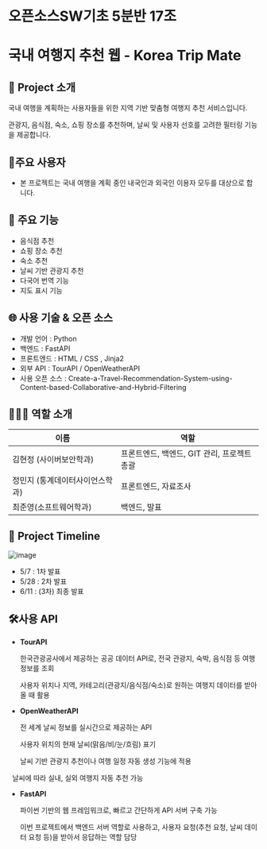 # 오픈소스SW기초 5분반 17조

# 국내 여행지 추천 웹 - Korea Trip Mate

## **📝 Project 소개**

국내 여행을 계획하는 사용자들을 위한 지역 기반 맞춤형 여행지 추천 서비스입니다.

관광지, 음식점, 숙소, 쇼핑 장소를 추천하며, 날씨 및 사용자 선호를 고려한 필터링 기능을 제공합니다.

## 👤주요 사용자

- 본 프로젝트는 국내 여행을 계획 중인 내국인과 외국인 이용자 모두를 대상으로 합니다.

## 📌 주요 기능

- 음식점 추천
- 쇼핑 장소 추천
- 숙소 추천
- 날씨 기반 관광지 추천
- 다국어 번역 기능
- 지도 표시 기능 

## 🌐 사용 기술 & 오픈 소스

- 개발 언어 : Python
- 백엔드 : FastAPI
- 프론트엔드 : HTML / CSS , Jinja2
- 외부 API : TourAPI / OpenWeatherAPI
- 사용 오픈 소스 : Create-a-Travel-Recommendation-System-using-Content-based-Collaborative-and-Hybrid-Filtering

## **💁🏻‍♀️ 역할 소개**

| 이름 | 역할 |
| --- | --- |
| 김현정 (사이버보안학과) | 프론트엔드, 백엔드, GIT 관리, 프로젝트 총괄 |
| 정민지 (통계데이터사이언스학과) | 프론트엔드, 자료조사 |
| 최준영(소프트웨어학과) | 백엔드, 발표 |

## **📆 Project Timeline**

![image](https://github.com/user-attachments/assets/b40dd753-2433-4775-be0a-8f6011bdb6cc)


- 5/7 : 1차 발표
- 5/28 : 2차 발표
- 6/11 : (3차) 최종 발표

## 🛠사용 API

- **TourAPI**

  한국관광공사에서 제공하는 공공 데이터 API로, 전국 관광지, 숙박, 음식점 등 여행 정보를 조회
  
  사용자 위치나 지역, 카테고리(관광지/음식점/숙소)로 원하는 여행지 데이터를 받아올 때 활용

- **OpenWeatherAPI**

  전 세계 날씨 정보를 실시간으로 제공하는 API

  사용자 위치의 현재 날씨(맑음/비/눈/흐림) 표기

  날씨 기반 관광지 추천이나 여행 일정 자동 생성 기능에 적용

  날씨에 따라 실내, 실외 여행지 자동 추천 가능

- **FastAPI**

  파이썬 기반의 웹 프레임워크로, 빠르고 간단하게 API 서버 구축 가능

  이번 프로젝트에서 백엔드 서버 역할로 사용하고, 사용자 요청(추천 요청, 날씨 데이터 요청 등)을 받아서 응답하는 역할 담당
